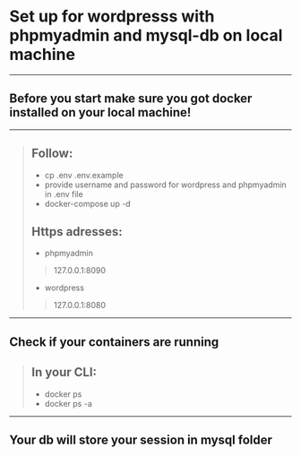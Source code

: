 # Set up for wordpresss with phpmyadmin and mysql-db on local machine
___
## Before you start make sure you got docker installed on your local machine!
___
> ## Follow:
>- cp .env .env.example
>- provide username and password for wordpress and phpmyadmin in .env file
>- docker-compose up -d
> ## Https adresses:
>- phpmyadmin 
>> 127.0.0.1:8090
>- wordpress
>>127.0.0.1:8080
___
## Check if your containers are running
> ## In your CLI:
>- docker ps
>- docker ps -a
___
## Your db will store your session in mysql folder
